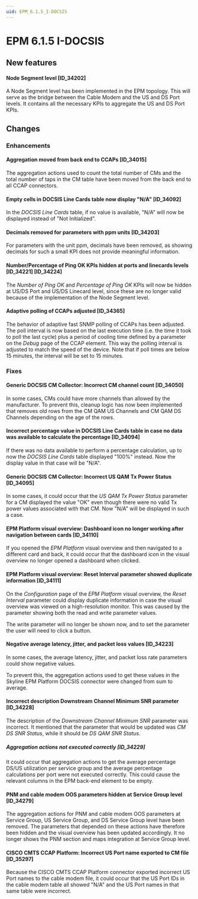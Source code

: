```yaml
---
uid: EPM_6.1.5_I-DOCSIS
---
```


# EPM 6.1.5 I-DOCSIS

## New features

#### Node Segment level [ID_34202]

A Node Segment level has been implemented in the EPM topology. This will serve as the bridge between the Cable Modem and the US and DS Port levels. It contains all the necessary KPIs to aggregate the US and DS Port KPIs.

## Changes

### Enhancements

#### Aggregation moved from back end to CCAPs [ID_34015]

The aggregation actions used to count the total number of CMs and the total number of taps in the CM table have been moved from the back end to all CCAP connectors.

#### Empty cells in DOCSIS Line Cards table now display "N/A" [ID_34092]

In the *DOCSIS Line Cards* table, if no value is available, "N/A" will now be displayed instead of "Not Initialized".

#### Decimals removed for parameters with ppm units [ID_34203]

For parameters with the unit ppm, decimals have been removed, as showing decimals for such a small KPI does not provide meaningful information.

#### Number/Percentage of Ping OK KPIs hidden at ports and linecards levels [ID_34221] [ID_34224]

The *Number of Ping OK* and *Percentage of Ping OK* KPIs will now be hidden at US/DS Port and US/DS Linecard level, since these are no longer valid because of the implementation of the Node Segment level.

#### Adaptive polling of CCAPs adjusted [ID_34365]

The behavior of adaptive fast SNMP polling of CCAPs has been adjusted. The poll interval is now based on the last execution time (i.e. the time it took to poll the last cycle) plus a period of cooling time defined by a parameter on the *Debug* page of the CCAP element. This way the polling interval is adjusted to match the speed of the device. Note that if poll times are below 15 minutes, the interval will be set to 15 minutes.

### Fixes

#### Generic DOCSIS CM Collector: Incorrect CM channel count [ID_34050]

In some cases, CMs could have more channels than allowed by the manufacturer. To prevent this, cleanup logic has now been implemented that removes old rows from the CM QAM US Channels and CM QAM DS Channels depending on the age of the rows.

#### Incorrect percentage value in DOCSIS Line Cards table in case no data was available to calculate the percentage [ID_34094]

If there was no data available to perform a percentage calculation, up to now the *DOCSIS Line Cards* table displayed "100%" instead. Now the display value in that case will be "N/A".

#### Generic DOCSIS CM Collector: Incorrect US QAM Tx Power Status [ID_34095]

In some cases, it could occur that the *US QAM Tx Power Status* parameter for a CM displayed the value "OK" even though there were no valid Tx power values associated with that CM. Now "N/A" will be displayed in such a case.

#### EPM Platform visual overview: Dashboard icon no longer working after navigation between cards [ID_34110]

If you opened the *EPM Platform* visual overview and then navigated to a different card and back, it could occur that the dashboard icon in the visual overview no longer opened a dashboard when clicked.

#### EPM Platform visual overview: Reset Interval parameter showed duplicate information [ID_34111]

On the *Configuration* page of the *EPM Platform* visual overview, the *Reset Interval* parameter could display duplicate information in case the visual overview was viewed on a high-resolution monitor. This was caused by the parameter showing both the read and write parameter values.

The write parameter will no longer be shown now, and to set the parameter the user will need to click a button.

#### Negative average latency, jitter, and packet loss values [ID_34223]

In some cases, the average latency, jitter, and packet loss rate parameters could show negative values.

To prevent this, the aggregation actions used to get these values in the Skyline EPM Platform DOCSIS connector were changed from sum to average.

#### Incorrect description Downstream Channel Minimum SNR parameter [ID_34228]

The description of the *Downstream Channel Minimum SNR* parameter was incorrect. It mentioned that the parameter that would be updated was *CM DS SNR Status*, while it should be *DS QAM SNR Status*.

##### Aggregation actions not executed correctly [ID_34229]

It could occur that aggregation actions to get the average percentage DS/US utilization per service group and the average percentage calculations per port were not executed correctly. This could cause the relevant columns in the EPM back-end element to be empty.

#### PNM and cable modem OOS parameters hidden at Service Group level [ID_34279]

The aggregation actions for PNM and cable modem OOS parameters at Service Group, US Service Group, and DS Service Group level have been removed. The parameters that depended on these actions have therefore been hidden and the visual overview has been updated accordingly. It no longer shows the PNM section and maps integration at Service Group level.

#### CISCO CMTS CCAP Platform: Incorrect US Port name exported to CM file [ID_35297]

Because the CISCO CMTS CCAP Platform connector exported incorrect US Port names to the cable modem file, it could occur that the US Port IDs in the cable modem table all showed "N/A" and the US Port names in that same table were incorrect.
